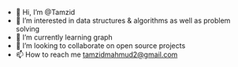 - 👋 Hi, I’m @Tamzid
- 👀 I’m interested in data structures & algorithms as well as problem solving
- 🌱 I’m currently learning graph
- 💞️ I’m looking to collaborate on open source projects
- 📫 How to reach me tamzidmahmud2@gmail.com

<!---
hi2tamzid/hi2tamzid is a ✨ special ✨ repository because its `README.md` (this file) appears on your GitHub profile.
You can click the Preview link to take a look at your changes.
--->
